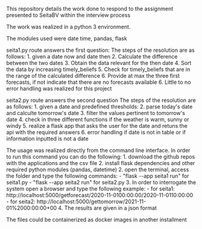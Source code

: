 This repository details the work done to respond to the assignment presented to SeitaBV within the interview process

The work was realized in a python 3 environment.

The modules used were date time, pandas, flask

seita1.py route answers the first question:
The steps of the resolution are as follows:
	1. given a date now and date then
	2. Calculate the difference between the two dates
	3. Obtain the data relevant for the then date
	4. Sort the data by increasing timely_beliefs
	5. Check for timely_beliefs that are in the range of the calculated difference
	6. Provide at max the three first forecasts, if not indicate that there are no forecasts available
	6. Little to no error handling was realized for this project

seita2.py route answers the second question
The steps of the resolution are as follows:
	1. given a date and predefined thresholds: 
	2. parse today's date and calculte tomorrow's date
	3. filter the values pertinent to tomorrow's date
	4. check in three different functions if the weather is warm, sunny or windy
	5. realize a flask app that asks the user for the date and retuns the api with the required answers
	6. error handling if date is not in table or if information inputted is not a date

The usage was realized directly from the command line interface. In order to run this command you can do the following:
	1. download the github repos with the applications and the csv file
	2. install flask dependencies and other required python modules (pandas, datetime)
	2. open the terminal, access the folder and type the following commands:
		- "flask --app seita1 run" for seita1.py
		- "flask --app seita2 run" for seita2.py
	3. In order to interrogate the system open a browser and type the following example:
		- for seita1: http://localhost:5000/getforecast/2020-11-0100:00:00/2020-11-0110:00:00
		- for seita2: http://localhost:5000/gettomorrow/2021-11-01%2000:00:00+00
	4. The results are given in a json format

The files could be containerized as docker images in another installment

